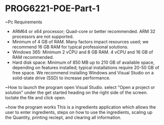 # PROG6221-POE-Part-1
~Pc Requirements
- ARM64 or x64 processor; Quad-core or better recommended. ARM 32 processors are not supported.
- Minimum of 4 GB of RAM. Many factors impact resources used; we recommend 16 GB RAM for typical professional solutions.
- Windows 365: Minimum 2 vCPU and 8 GB RAM. 4 vCPU and 16 GB of RAM recommended.
- Hard disk space: Minimum of 850 MB up to 210 GB of available space, depending on features installed; typical installations
require 20-50 GB of free space. We recommend installing Windows and Visual Studio on a solid-state drive (SSD) to increase 
performance.

~How to launch the program
open Visual Studio.
select "Open a project or solution" under the get started heading on the right side of the screen.
loctate the file and click open.

~how the program works
This is a ingredients application which allows the user to enter ingredients, steps on how to use the ingredients, 
scaling up the Quantity, printing reciept, and clearing all information. 
